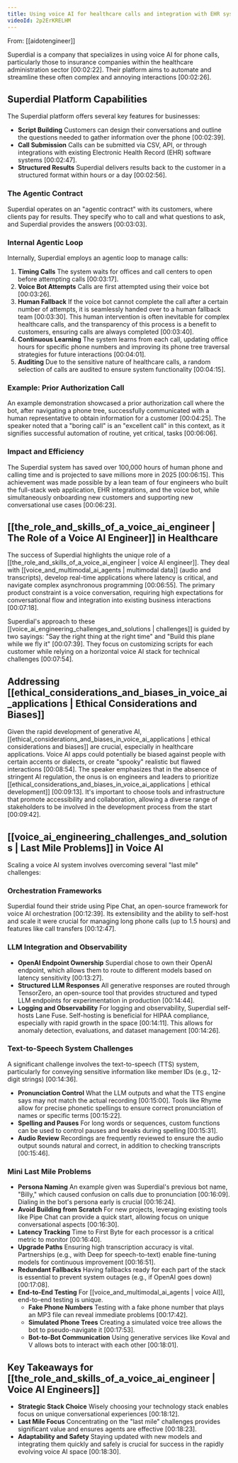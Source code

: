```yaml
---
title: Using voice AI for healthcare calls and integration with EHR systems
videoId: 2p2ErKRELHM
---
```


From: [[aidotengineer]] <br/> 

Superdial is a company that specializes in using voice AI for phone calls, particularly those to insurance companies within the healthcare administration sector <a class="yt-timestamp" data-t="00:02:22">[00:02:22]</a>. Their platform aims to automate and streamline these often complex and annoying interactions <a class="yt-timestamp" data-t="00:02:26">[00:02:26]</a>.

## Superdial Platform Capabilities

The Superdial platform offers several key features for businesses:
*   **Script Building** Customers can design their conversations and outline the questions needed to gather information over the phone <a class="yt-timestamp" data-t="00:02:39">[00:02:39]</a>.
*   **Call Submission** Calls can be submitted via CSV, API, or through integrations with existing Electronic Health Record (EHR) software systems <a class="yt-timestamp" data-t="00:02:47">[00:02:47]</a>.
*   **Structured Results** Superdial delivers results back to the customer in a structured format within hours or a day <a class="yt-timestamp" data-t="00:02:56">[00:02:56]</a>.

### The Agentic Contract

Superdial operates on an "agentic contract" with its customers, where clients pay for results. They specify who to call and what questions to ask, and Superdial provides the answers <a class="yt-timestamp" data-t="00:03:03">[00:03:03]</a>.

### Internal Agentic Loop

Internally, Superdial employs an agentic loop to manage calls:
1.  **Timing Calls** The system waits for offices and call centers to open before attempting calls <a class="yt-timestamp" data-t="00:03:17">[00:03:17]</a>.
2.  **Voice Bot Attempts** Calls are first attempted using their voice bot <a class="yt-timestamp" data-t="00:03:26">[00:03:26]</a>.
3.  **Human Fallback** If the voice bot cannot complete the call after a certain number of attempts, it is seamlessly handed over to a human fallback team <a class="yt-timestamp" data-t="00:03:30">[00:03:30]</a>. This human intervention is often inevitable for complex healthcare calls, and the transparency of this process is a benefit to customers, ensuring calls are always completed <a class="yt-timestamp" data-t="00:03:40">[00:03:40]</a>.
4.  **Continuous Learning** The system learns from each call, updating office hours for specific phone numbers and improving its phone tree traversal strategies for future interactions <a class="yt-timestamp" data-t="00:04:01">[00:04:01]</a>.
5.  **Auditing** Due to the sensitive nature of healthcare calls, a random selection of calls are audited to ensure system functionality <a class="yt-timestamp" data-t="00:04:15">[00:04:15]</a>.

### Example: Prior Authorization Call

An example demonstration showcased a prior authorization call where the bot, after navigating a phone tree, successfully communicated with a human representative to obtain information for a customer <a class="yt-timestamp" data-t="00:04:25">[00:04:25]</a>. The speaker noted that a "boring call" is an "excellent call" in this context, as it signifies successful automation of routine, yet critical, tasks <a class="yt-timestamp" data-t="00:06:06">[00:06:06]</a>.

### Impact and Efficiency

The Superdial system has saved over 100,000 hours of human phone and calling time and is projected to save millions more in 2025 <a class="yt-timestamp" data-t="00:06:15">[00:06:15]</a>. This achievement was made possible by a lean team of four engineers who built the full-stack web application, EHR integrations, and the voice bot, while simultaneously onboarding new customers and supporting new conversational use cases <a class="yt-timestamp" data-t="00:06:23">[00:06:23]</a>.

## [[the_role_and_skills_of_a_voice_ai_engineer | The Role of a Voice AI Engineer]] in Healthcare

The success of Superdial highlights the unique role of a [[the_role_and_skills_of_a_voice_ai_engineer | voice AI engineer]]. They deal with [[voice_and_multimodal_ai_agents | multimodal data]] (audio and transcripts), develop real-time applications where latency is critical, and navigate complex asynchronous programming <a class="yt-timestamp" data-t="00:06:55">[00:06:55]</a>. The primary product constraint is a voice conversation, requiring high expectations for conversational flow and integration into existing business interactions <a class="yt-timestamp" data-t="00:07:18">[00:07:18]</a>.

Superdial's approach to these [[voice_ai_engineering_challenges_and_solutions | challenges]] is guided by two sayings: "Say the right thing at the right time" and "Build this plane while we fly it" <a class="yt-timestamp" data-t="00:07:39">[00:07:39]</a>. They focus on customizing scripts for each customer while relying on a horizontal voice AI stack for technical challenges <a class="yt-timestamp" data-t="00:07:54">[00:07:54]</a>.

## Addressing [[ethical_considerations_and_biases_in_voice_ai_applications | Ethical Considerations and Biases]]

Given the rapid development of generative AI, [[ethical_considerations_and_biases_in_voice_ai_applications | ethical considerations and biases]] are crucial, especially in healthcare applications. Voice AI apps could potentially be biased against people with certain accents or dialects, or create "spooky" realistic but flawed interactions <a class="yt-timestamp" data-t="00:08:54">[00:08:54]</a>. The speaker emphasizes that in the absence of stringent AI regulation, the onus is on engineers and leaders to prioritize [[ethical_considerations_and_biases_in_voice_ai_applications | ethical development]] <a class="yt-timestamp" data-t="00:09:13">[00:09:13]</a>. It's important to choose tools and infrastructure that promote accessibility and collaboration, allowing a diverse range of stakeholders to be involved in the development process from the start <a class="yt-timestamp" data-t="00:09:42">[00:09:42]</a>.

## [[voice_ai_engineering_challenges_and_solutions | Last Mile Problems]] in Voice AI

Scaling a voice AI system involves overcoming several "last mile" challenges:

### Orchestration Frameworks
Superdial found their stride using Pipe Chat, an open-source framework for voice AI orchestration <a class="yt-timestamp" data-t="00:12:39">[00:12:39]</a>. Its extensibility and the ability to self-host and scale it were crucial for managing long phone calls (up to 1.5 hours) and features like call transfers <a class="yt-timestamp" data-t="00:12:47">[00:12:47]</a>.

### LLM Integration and Observability
*   **OpenAI Endpoint Ownership** Superdial chose to own their OpenAI endpoint, which allows them to route to different models based on latency sensitivity <a class="yt-timestamp" data-t="00:13:27">[00:13:27]</a>.
*   **Structured LLM Responses** All generative responses are routed through TensorZero, an open-source tool that provides structured and typed LLM endpoints for experimentation in production <a class="yt-timestamp" data-t="00:14:44">[00:14:44]</a>.
*   **Logging and Observability** For logging and observability, Superdial self-hosts Lane Fuse. Self-hosting is beneficial for HIPAA compliance, especially with rapid growth in the space <a class="yt-timestamp" data-t="00:14:11">[00:14:11]</a>. This allows for anomaly detection, evaluations, and dataset management <a class="yt-timestamp" data-t="00:14:26">[00:14:26]</a>.

### Text-to-Speech System Challenges
A significant challenge involves the text-to-speech (TTS) system, particularly for conveying sensitive information like member IDs (e.g., 12-digit strings) <a class="yt-timestamp" data-t="00:14:36">[00:14:36]</a>.
*   **Pronunciation Control** What the LLM outputs and what the TTS engine says may not match the actual recording <a class="yt-timestamp" data-t="00:15:00">[00:15:00]</a>. Tools like Rhyme allow for precise phonetic spellings to ensure correct pronunciation of names or specific terms <a class="yt-timestamp" data-t="00:15:22">[00:15:22]</a>.
*   **Spelling and Pauses** For long words or sequences, custom functions can be used to control pauses and breaks during spelling <a class="yt-timestamp" data-t="00:15:31">[00:15:31]</a>.
*   **Audio Review** Recordings are frequently reviewed to ensure the audio output sounds natural and correct, in addition to checking transcripts <a class="yt-timestamp" data-t="00:15:46">[00:15:46]</a>.

### Mini Last Mile Problems
*   **Persona Naming** An example given was Superdial's previous bot name, "Billy," which caused confusion on calls due to pronunciation <a class="yt-timestamp" data-t="00:16:09">[00:16:09]</a>. Dialing in the bot's persona early is crucial <a class="yt-timestamp" data-t="00:16:24">[00:16:24]</a>.
*   **Avoid Building from Scratch** For new projects, leveraging existing tools like Pipe Chat can provide a quick start, allowing focus on unique conversational aspects <a class="yt-timestamp" data-t="00:16:30">[00:16:30]</a>.
*   **Latency Tracking** Time to First Byte for each processor is a critical metric to monitor <a class="yt-timestamp" data-t="00:16:40">[00:16:40]</a>.
*   **Upgrade Paths** Ensuring high transcription accuracy is vital. Partnerships (e.g., with Deep for speech-to-text) enable fine-tuning models for continuous improvement <a class="yt-timestamp" data-t="00:16:51">[00:16:51]</a>.
*   **Redundant Fallbacks** Having fallbacks ready for each part of the stack is essential to prevent system outages (e.g., if OpenAI goes down) <a class="yt-timestamp" data-t="00:17:08">[00:17:08]</a>.
*   **End-to-End Testing** For [[voice_and_multimodal_ai_agents | voice AI]], end-to-end testing is unique.
    *   **Fake Phone Numbers** Testing with a fake phone number that plays an MP3 file can reveal immediate problems <a class="yt-timestamp" data-t="00:17:42">[00:17:42]</a>.
    *   **Simulated Phone Trees** Creating a simulated voice tree allows the bot to pseudo-navigate it <a class="yt-timestamp" data-t="00:17:53">[00:17:53]</a>.
    *   **Bot-to-Bot Communication** Using generative services like Koval and V allows bots to interact with each other <a class="yt-timestamp" data-t="00:18:01">[00:18:01]</a>.

## Key Takeaways for [[the_role_and_skills_of_a_voice_ai_engineer | Voice AI Engineers]]
*   **Strategic Stack Choice** Wisely choosing your technology stack enables focus on unique conversational experiences <a class="yt-timestamp" data-t="00:18:12">[00:18:12]</a>.
*   **Last Mile Focus** Concentrating on the "last mile" challenges provides significant value and ensures agents are effective <a class="yt-timestamp" data-t="00:18:23">[00:18:23]</a>.
*   **Adaptability and Safety** Staying updated with new models and integrating them quickly and safely is crucial for success in the rapidly evolving voice AI space <a class="yt-timestamp" data-t="00:18:30">[00:18:30]</a>.